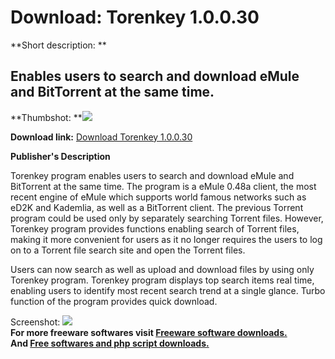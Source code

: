 # Download: Torenkey 1.0.0.30

**Short description: **

## Enables users to search and download eMule and BitTorrent at the same time.

  
**Thumbshot: **![](http://www.freewarefiles.com/screenshot/torenkey_md.jpg)   
  
**Download link:** [Download Torenkey 1.0.0.30](http://freesoftwares.boysofts.com/Torenkey_program_42024.html)  
  

**Publisher's Description**  
  

Torenkey program enables users to search and download eMule and BitTorrent at
the same time. The program is a eMule 0.48a client, the most recent engine of
eMule which supports world famous networks such as eD2K and Kademlia, as well
as a BitTorrent client. The previous Torrent program could be used only by
separately searching Torrent files. However, Torenkey program provides
functions enabling search of Torrent files, making it more convenient for
users as it no longer requires the users to log on to a Torrent file search
site and open the Torrent files.

Users can now search as well as upload and download files by using only
Torenkey program. Torenkey program displays top search items real time,
enabling users to identify most recent search trend at a single glance. Turbo
function of the program provides quick download.

  
  
Screenshot: ![](http://www.freewarefiles.com/screenshot/torenkey.jpg)  
**For more freeware softwares visit [Freeware software downloads.](http://freesoftwares.boysofts.com/)**   
**And [Free softwares and php script downloads.](http://www.boysofts.com/)**

